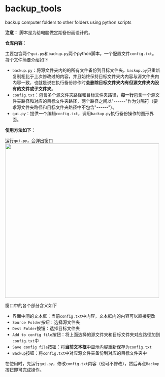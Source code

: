 # backup_tools
 backup computer folders to other folders using python scripts
 
**注意：** 脚本是为给电脑做定期备份而设计的。

**仓库内容：**

主要包含两个`gui.py`和`backup.py`两个python脚本，一个配置文件`config.txt`。每个文件简要介绍如下
 
 - `backup.py`：将源文件夹内的的所有文件备份到目标文件夹。`backup.py`只重新复制相比于上次修改过的内容，并且始终保持目标文件夹内内容与源文件夹内内容一致，也就是说在执行备份炒作时**会删除目标文件夹内有但源文件夹内没有的文件或子文件夹**。
 - `config.txt`：包含多个源文件夹路径和目标文件夹路径，**每一行**包含一个源文件夹路径和对应的目标文件夹路径，两个路径之间以"------"作为分隔符（要求源文件夹路径和目标文件夹路径中不包含"------"）。
 - `gui.py`：提供一个编辑`config.txt`，调用`backup.py`执行备份操作的图形界面。

**使用方法如下：**

运行`gui.py`，会弹出窗口
<img src="https://github.com/cwt2001/backup_tools/assets/69576774/fd4ee83e-0b1b-495b-a7d1-af4a6390ea96" width="500" />

窗口中的各个部分含义如下
- 界面中间的文本框：当前`config.txt`中内容，文本框内的内容可以直接更改
- `Source Folder`按钮：选择源文件夹
- `Dest Folder`按钮：选择目标文件夹
- `Add to config file`按钮：将上面选择的源文件夹和目标文件夹对应路径加到`config.txt`中
- `Save config file`按钮：将**当前文本框**中显示内容重新保存为`config.txt`
- `Backup`按钮：将`config.txt`中对应源文件夹备份到对应的目标文件夹中

在使用时，先运行`gui.py`，修改`config.txt`内容（也可不修改），然后再点`Backup`按钮即可完成操作。


 
 
 

